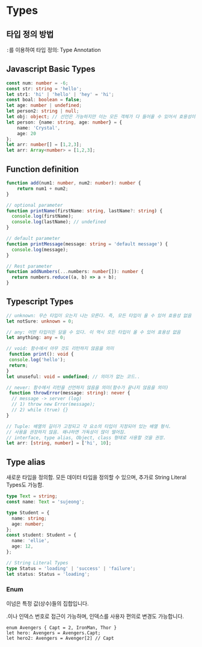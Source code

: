 # Types

## 타입 정의 방법

`:`를 이용하여 타입 정의: Type Annotation

## Javascript Basic Types

```typescript
const num: number = -6;
const str: string = 'hello';
let str1: 'hi' | 'hello' | 'hey' = 'hi';
const boal: boolean = false;
let age: number | undefined;
let person2: string | null;
let obj: object; // 선언은 가능하지만 이는 모든 객체가 다 들어올 수 있어서 효용성이 없다.
let person: {name: string, age: number} = {
	name: 'Crystal',
	age: 20
};
let arr: number[] = [1,2,3];
let arr: Array<number> = [1,2,3];
```

## Function definition

```typescript
function add(num1: number, num2: number): number {
    return num1 + num2;
}

// optional parameter
function printName(firstName: string, lastName?: string) {
  console.log(firstName);
  console.log(lastName); // undefined
}

// default parameter
function printMessage(message: string = 'default message') {
  console.log(message);
}

// Rest parameter
function addNumbers(...numbers: number[]): number {
  return numbers.reduce((a, b) => a + b);
}
```

## Typescript Types

```typescript
// unknown: 무슨 타입이 오는지 나는 모른다. 즉, 모든 타입이 올 수 있어 효용성 없음
let notSure: unknown = 0;

// any: 어떤 타입이든 담을 수 있다. 이 역시 모든 타입이 올 수 있어 효용성 없음
let anything: any = 0;

// void: 함수에서 아무 것도 리턴하지 않음을 의미
 function print(): void {
 console.log('hello');
 return;
}
let unuseful: void = undefined; // 의미가 없는 코드..

// never: 함수에서 리턴을 선언하지 않음을 의미(함수가 끝나지 않음을 의미)
 function throwError(message: string): never {
  // message -> server (log)
  // 1) throw new Error(message);
  // 2) while (true) {}
}

// Tuple: 배열의 길이가 고정되고 각 요소의 타입이 지정되어 있는 배열 형식.
// 사용을 권장하지 않음. 왜냐하면 가독성이 많이 떨어짐.
// interface, type alias, Object, class 형태로 사용할 것을 권장.
let arr: [string, number] = ['hi', 10];
```

## Type alias

새로운 타입을 정의함. 모든 데이터 타입을 정의할 수 있으며, 추가로 String Literal Types도 가능함.

```typescript
type Text = string;
const name: Text = 'sujeong';

type Student = {
  name: string;
  age: number;
};
const student: Student = {
  name: 'ellie',
  age: 12,
};

// String Literal Types
type Status = 'loading' | 'success' | 'failure';
let status: Status = 'loading';
```



### Enum

이넘은 특정 값\(상수\)들의 집합입니다.

.이나 인덱스 번호로 접근이 가능하며, 인덱스를 사용자 편의로 변경도 가능합니다.

```text
enum Avengers { Capt = 2, IronMan, Thor }
let hero: Avengers = Avengers.Capt;
let hero2: Avengers = Avenger[2] // Capt
```

